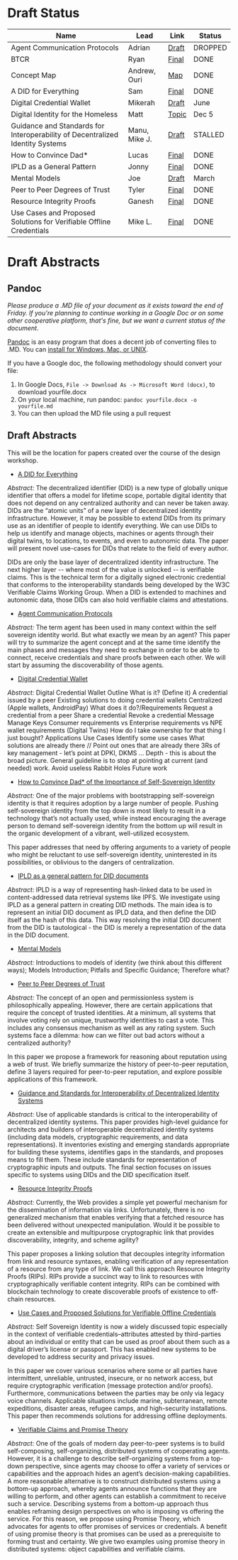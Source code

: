 # Draft Status

Name | Lead | Link | Status
---|---|---|---
Agent Communication Protocols | Adrian | [Draft](Agent-Communication-Protocols.md) | DROPPED
BTCR | Ryan | [Final](../final-documents/btcr_0_1.pdf) | DONE
Concept Map | Andrew, Ouri | [Map](https://kumu.io/andrewhughes3000/rwot#credentials-concepts) | DONE
A DID for Everything | Sam | [Final](../final-documents/A_DID_for_everything.pdf) | DONE
Digital Credential Wallet | Mikerah | [Draft](Digital%20Credential%20Wallet.md) | June
Digital Identity for the Homeless | Matt | [Topic](..topics-and-advance-readings/Digital-Identity-for-the-Homeless.md) | Dec 5
Guidance and Standards for Interoperability of Decentralized Identity Systems | Manu, Mike J. | [Draft](Guidance_and_Standards_for_Interoperability_of_Decentralized_Identity_Systems.md) | STALLED
How to Convince Dad* | Lucas | [Final](..final-documents/convincing-dad.pdf) | DONE
IPLD as a General Pattern | Jonny | [Final](../final-documents/ipld-did.pdf) | DONE
Mental Models | Joe | [Draft](mental-models.md) | March
Peer to Peer Degrees of Trust | Tyler | [Final](final-documents/peer-to-peer-degrees-of-trust.pdf) | DONE
Resource Integrity Proofs | Ganesh | [Final](..final-documents/resource-integrity-proofs.pdf) | DONE
Use Cases and Proposed Solutions for Verifiable Offline Credentials | Mike L. | [Final](../final-documents/offline-use-cases.pdf)| DONE

# Draft Abstracts

## Pandoc

_Please produce a .MD file of your document as it exists toward the end of Friday. If you're planning to continue working in a Google Doc or on some other cooperative platform, that's fine, but we want a current status of the document._

[Pandoc](https://pandoc.org/) is an easy program that does a decent job of converting files to .MD. You can [install for Windows, Mac, or UNIX](https://pandoc.org/installing.html).

If you have a Google doc, the following methodology should convert your file:

   1. In Google Docs, `File -> Download As -> Microsoft Word (docx)`, to download yourfile.docx
   2. On your local machine, run pandoc: `pandoc yourfile.docx -o yourfile.md`
   3. You can then upload the MD file using a pull request

## Draft Abstracts

This will be the location for papers created over the course of the design workshop.

   * [A DID for Everything](A_DID_for_everything.md)

*Abstract:* The decentralized identifier (DID) is a new type of globally unique identifier that offers a model for lifetime scope, portable digital identity that does not depend on any centralized authority and can never be taken away. DIDs are the “atomic units” of a new layer of decentralized identity infrastructure. However, it may be possible to extend DIDs from its primary use as an identifier of people to identify everything. We can use DIDs to help us identify and manage objects, machines or agents through their digital twins, to locations, to events, and even to autonomic data. The paper will present novel use-cases for DIDs that relate to the field of every author.

DIDs are only the base layer of decentralized identity infrastructure. The next higher layer -- where most of the value is unlocked -- is verifiable claims. This is the technical term for a digitally signed electronic credential that conforms to the interoperability standards being developed by the W3C Verifiable Claims Working Group. When a DID is extended to machines and autonomic data, those DIDs can also hold verifiable claims and attestations.

   * [Agent Communication Protocols](Agent-Communication-Protocols.md)

*Abstract:* The term agent has been used in many context within the self sovereign identity world. But what exactly we mean by an agent? This paper will try to summarize the agent concept and at the same time identify the main phases and messages they need to exchange in order to be able to connect, receive credentials and share proofs between each other. We will start by assuming the discoverability of those agents.

   * [Digital Credential Wallet](Digital%20Credential%20Wallet.md)

*Abstract:* Digital Credential Wallet Outline What is it? (Define it) A credential issued by a peer Existing solutions to doing credential wallets Centralized (Apple wallets, AndroidPay) What does it do?/Requirements Request a credential from a peer Share a credential Revoke a credential Message Manage Keys Consumer requirements vs Enterprise requirements vs NPE wallet requirements (Digital Twins) How do I take ownership for that thing I just bought? Applications Use Cases Identify some use cases What solutions are already there // Point out ones that are already there 3Rs of key management - let’s point at DPKI, DKMS … Depth - this is about the broad picture. General guideline is to stop at pointing at current (and needed) work. Avoid useless Rabbit Holes Future work

   * [How to Convince Dad\* of the Importance of Self-Sovereign Identity](convincing-dad.md)

*Abstract:* One of the major problems with bootstrapping self-sovereign identity is that it requires adoption by a large number of people. Pushing self-sovereign identity from the top down is most likely to result in a technology that’s not actually used, while instead encouraging the average person to demand self-sovereign identity from the bottom up will result in the organic development of a vibrant, well-utilized ecosystem.

This paper addresses that need by offering arguments to a variety of people who might be reluctant to use self-sovereign identity, uninterested in its possibilities, or oblivious to the dangers of centralization.

   * [IPLD as a general pattern for DID documents](ipld_did_documents.md)

*Abstract:* IPLD is a way of representing hash-linked data to be used in content-addressed data retrieval systems like IPFS. We investigate using IPLD as a general pattern in creating DID methods. The main idea is to represent an initial DID document as IPLD data, and then define the DID itself as the hash of this data. This way resolving the initial DID document from the DID is tautological - the DID is merely a representation of the data in the DID document.

   * [Mental Models](mental-models.md)

*Abstract:* Introductions to models of identity (we think about this different ways); Models Introduction; Pitfalls and Specific Guidance; Therefore what?

   * [Peer to Peer Degrees of Trust](peer-to-peer-degrees-of-trust.md)

*Abstract:* The concept of an open and permissionless system is philosophically appealing. However, there are certain applications that require the concept of trusted identities. At a minimum, all systems that involve voting rely on unique, trustworthy identities to cast a vote. This includes any consensus mechanism as well as any rating system. Such systems face a dilemma: how can we filter out bad actors without a centralized authority?

In this paper we propose a framework for reasoning about reputation using a web of trust. We briefly summarize the history of peer-to-peer reputation, define 3 layers required for peer-to-peer reputation, and explore possible applications of this framework.

   * [Guidance and Standards for Interoperability of Decentralized Identity Systems](Guidance_and_Standards_for_Interoperability_of_Decentralized_Identity_Systems.md)

*Abstract:* Use of applicable standards is critical to the interoperability of decentralized identity systems.  This paper provides high-level guidance for architects and builders of interoperable decentralized identity systems (including data models, cryptographic requirements, and data representations).  It inventories existing and emerging standards appropriate for building these systems, identifies gaps in the standards, and proposes means to fill them.  These include standards for representation of cryptographic inputs and outputs.  The final section focuses on issues specific to systems using DIDs and the DID specification itself.

   * [Resource Integrity Proofs](resource-integrity-proofs.md)

*Abstract:* Currently, the Web provides a simple yet powerful mechanism for the dissemination of information via links. Unfortunately, there is no generalized mechanism that enables verifying that a fetched resource has been delivered without unexpected manipulation. Would it be possible to create an extensible and multipurpose cryptographic link that provides discoverability, integrity, and scheme agility?

This paper proposes a linking solution that decouples integrity information from link and resource syntaxes, enabling verification of any representation of a resource from any type of link. We call this approach Resource Integrity Proofs (RIPs). RIPs provide a succinct way to link to resources with cryptographically verifiable content integrity. RIPs can be combined with blockchain technology to create discoverable proofs of existence to off-chain resources.

   * [Use Cases and Proposed Solutions for Verifiable Offline Credentials](Use%20Cases%20and%20Proposed%20Solutions%20for%20Verifiable%20Offline%20Credentials.md)

*Abstract:* Self Sovereign Identity is now a widely discussed topic especially in the context of verifiable credentials–attributes attested by third-parties about an individual or entity that can be used as proof about them such as a digital driver’s license or passport. This has enabled new systems to be developed to address security and privacy issues.

In this paper we cover various scenarios where some or all parties have intermittent, unreliable, untrusted, insecure, or no network access, but require cryptographic verification (message protection and/or proofs). Furthermore, communications between the parties may be only via legacy voice channels. Applicable situations include marine, subterranean, remote expeditions, disaster areas, refugee camps, and high-security installations. This paper then recommends solutions for addressing offline deployments.

   * [Verifiable Claims and Promise Theory](Verifiable_Claims_Promise_Theory.org.md)

*Abstract:* One of the goals of modern day peer-to-peer systems is to build self-composing, self-organizing, distributed systems of cooperating agents. However, it is a challenge to describe self-organizing systems from a top-down perspective, since agents may choose to offer a variety of services or capabilities and the approach hides an agent’s decision-making capabilities. A more reasonable alternative is to construct distributed systems using a bottom-up approach, whereby agents announce functions that they are willing to perform, and other agents can establish a commitment to receive such a service. Describing systems from a bottom-up approach thus enables reframing design perspectives on who is imposing vs offering the service. For this reason, we propose using Promise Theory, which advocates for agents to offer promises of services or credentials. A benefit of using promise theory is that promises can be used as a prerequisite to forming trust and certainty. We give two examples using promise theory in distributed systems: object capabilities and verifiable claims.
